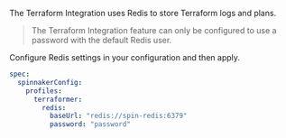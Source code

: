 The Terraform Integration uses Redis to store Terraform logs and plans.

>The Terraform Integration feature can only be configured to use a password with the default Redis user.

Configure Redis settings in your configuration and then apply.

```yaml
spec:
  spinnakerConfig:
    profiles:
      terraformer:
        redis:
          baseUrl: "redis://spin-redis:6379"
          password: "password"
```